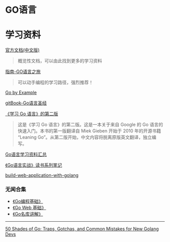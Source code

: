 # GO语言

# 学习资料

[官方文档(中文版)](https://go-zh.org/doc/)
> 概览性文档，可以由此找到更多的学习资料

[指南-GO语言之旅](https://tour.go-zh.org/welcome/1)
> 可以动手编程的学习路径，强烈推荐！

[Go by Example](https://gobyexample.com/)

[gitBook-Go语言圣经](https://legacy.gitbook.com/book/yar999/gopl-zh/details)

[《学习 Go 语言》的第二版](https://github.com/mikespook/Learning-Go-zh-cn)
> 这是《学习 Go 语言》的第二版。这是一本关于来自 Google 的 Go 语言的快速入门。本书的第一版翻译自 Miek Gieben 开始于 2010 年的开源书籍 “Leaning Go”。从第二版开始，中文内容将脱离原版英文翻译，独立编写。

[Go语言学习资料汇总](https://go.wuhaolin.cn/)

[《Go语言实战》读书系列笔记](https://www.flysnow.org/2017/01/05/install-golang.html)

[build-web-application-with-golang](https://github.com/astaxie/build-web-application-with-golang)

### 无闻合集
* [《Go编程基础》](https://github.com/Unknwon/go-fundamental-programming)
* [《Go Web 基础》](https://github.com/Unknwon/go-web-foundation)
* [《Go名库讲解》](https://github.com/Unknwon/go-rock-libraries-showcases)

--- 
[50 Shades of Go: Traps, Gotchas, and Common Mistakes for New Golang Devs](http://devs.cloudimmunity.com/gotchas-and-common-mistakes-in-go-golang/index.html)
